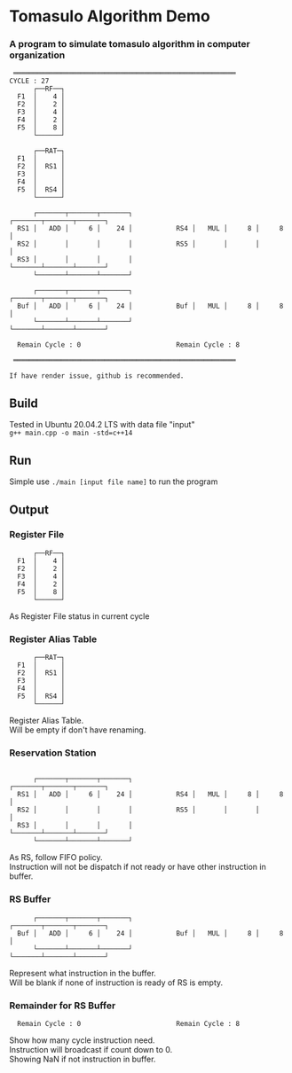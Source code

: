# Tomasulo Algorithm Demo

### A program to simulate tomasulo algorithm in computer organization

```
 ════════════════════════════════════════════════════════ 
CYCLE : 27
      ┌──RF──┐
  F1  │    4 │
  F2  │    2 │
  F3  │    4 │
  F4  │    2 │
  F5  │    8 │
      └──────┘

      ┌──RAT─┐
  F1  │      │
  F2  │  RS1 │
  F3  │      │
  F4  │      │
  F5  │  RS4 │
      └──────┘

      ┌───────┬───────┬───────┐               ┌───────┬───────┬───────┐
  RS1 │   ADD │     6 │    24 │           RS4 │   MUL │     8 │     8 │
  RS2 │       │       │       │           RS5 │       │       │       │
  RS3 │       │       │       │               └───────┴───────┴───────┘
      └───────┴───────┴───────┘

      ┌───────┬───────┬───────┐               ┌───────┬───────┬───────┐
  Buf │   ADD │     6 │    24 │           Buf │   MUL │     8 │     8 │ 
      └───────┴───────┴───────┘               └───────┴───────┴───────┘

  Remain Cycle : 0                        Remain Cycle : 8   

 ════════════════════════════════════════════════════════ 
 ```
`If have render issue, github is recommended.`

 ## Build
 Tested in Ubuntu 20.04.2 LTS with data file "input"  
 `g++ main.cpp -o main -std=c++14`

## Run
Simple use `./main [input file name]` to run the program

## Output


### Register File
```
      ┌──RF──┐
  F1  │    4 │
  F2  │    2 │
  F3  │    4 │
  F4  │    2 │
  F5  │    8 │
      └──────┘
```
As Register File status in current cycle

### Register Alias Table
```
      ┌──RAT─┐
  F1  │      │
  F2  │  RS1 │
  F3  │      │
  F4  │      │
  F5  │  RS4 │
      └──────┘
```
Register Alias Table.  
Will be empty if don't have renaming.

### Reservation Station
```

      ┌───────┬───────┬───────┐               ┌───────┬───────┬───────┐
  RS1 │   ADD │     6 │    24 │           RS4 │   MUL │     8 │     8 │
  RS2 │       │       │       │           RS5 │       │       │       │
  RS3 │       │       │       │               └───────┴───────┴───────┘
      └───────┴───────┴───────┘
```
As RS, follow FIFO policy.  
Instruction will not be dispatch if not ready or have other instruction in buffer.

### RS Buffer
```
      ┌───────┬───────┬───────┐               ┌───────┬───────┬───────┐
  Buf │   ADD │     6 │    24 │           Buf │   MUL │     8 │     8 │ 
      └───────┴───────┴───────┘               └───────┴───────┴───────┘
```
Represent what instruction in the buffer.  
Will be blank if none of instruction is ready of RS is empty.  

### Remainder for RS Buffer
```
  Remain Cycle : 0                        Remain Cycle : 8   
```
Show how many cycle instruction need.  
Instruction will broadcast if count down to 0.  
Showing NaN if not instruction in buffer.  